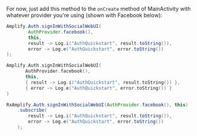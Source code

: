 For now, just add this method to the `onCreate` method of MainActivity with whatever provider you're using (shown with Facebook below):

<amplify-block-switcher>
 <amplify-block name="Java">

```java
Amplify.Auth.signInWithSocialWebUI(
        AuthProvider.facebook(),
        this,
        result -> Log.i("AuthQuickstart", result.toString()),
        error -> Log.e("AuthQuickstart", error.toString())
);
```

 </amplify-block>
 <amplify-block name="Kotlin">

 ```kotlin
Amplify.Auth.signInWithSocialWebUI(
        AuthProvider.facebook(),
        this,
        { result -> Log.i("AuthQuickstart", result.toString()) },
        { error -> Log.e("AuthQuickstart", error.toString()) }
)
```

 </amplify-block>

 <amplify-block name="Java">

```java
RxAmplify.Auth.signInWithSocialWebUI(AuthProvider.facebook(), this)
    .subscribe(
        result -> Log.i("AuthQuickstart", result.toString()),
        error -> Log.e("AuthQuickstart", error.toString())
    );
```

 </amplify-block>
</amplify-block-switcher>
